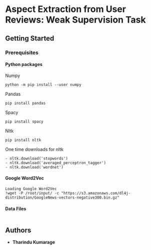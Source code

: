 # Aspect Extraction from User Reviews: Weak Supervision Task

## Getting Started

### Prerequisites

#### Python packages

Numpy
```
python -m pip install --user numpy
```
Pandas
```
pip install pandas
```
Spacy
```
pip install spacy
```
Nltk
```
pip install nltk
```
One time downloads for nltk

```
- nltk.download('stopwords')
- nltk.download('averaged_perceptron_tagger')
- nltk.download('wordnet')
```

#### Google Word2Vec

```
Loading Google Word2Vec
!wget -P /root/input/ -c "https://s3.amazonaws.com/dl4j-distribution/GoogleNews-vectors-negative300.bin.gz"
```
#### Data Files

```
```
## Authors

* **Tharindu Kumarage**




